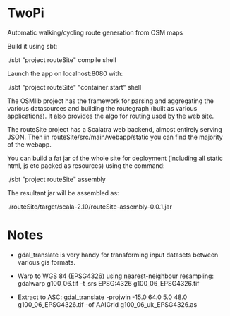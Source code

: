 TwoPi
=====

Automatic walking/cycling route generation from OSM maps


Build it using sbt:

./sbt "project routeSite" compile shell

Launch the app on localhost:8080 with:

./sbt "project routeSite" "container:start" shell

The OSMlib project has the framework for parsing and aggregating the various datasources and building the
routegraph (built as various applications). It also provides the algo for routing used by the web site.

The routeSite project has a Scalatra web backend, almost entirely serving JSON. Then in
routeSite/src/main/webapp/static you can find the majority of the webapp.

You can build a fat jar of the whole site for deployment (including all static html, js etc packed as resources)
using the command:

./sbt "project routeSite" assembly

The resultant jar will be assembled as:

./routeSite/target/scala-2.10/routeSite-assembly-0.0.1.jar

Notes
=====

* gdal_translate is very handy for transforming input datasets between various gis formats.


* Warp to WGS 84 (EPSG4326) using nearest-neighbour resampling: gdalwarp g100_06.tif -t_srs EPSG:4326 g100_06_EPSG4326.tif

* Extract to ASC: gdal_translate -projwin -15.0 64.0 5.0 48.0 g100_06_EPSG4326.tif -of AAIGrid g100_06_uk_EPSG4326.as
